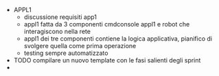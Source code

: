- APPL1
	- discussione requisiti app1
	- appl1 fatta da 3 componenti cmdconsole appl1 e robot che interagiscono nella rete
	- appl1 dei tre componenti contiene la logica applicativa, pianifico di svolgere quella come prima operazione
	- testing sempre automatizzato
- TODO compilare un nuovo template con le fasi salienti degli sprint
-